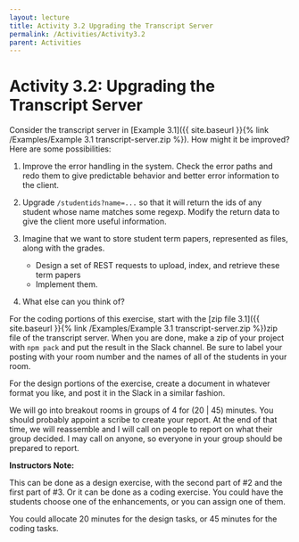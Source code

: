 ```yaml
---
layout: lecture
title: Activity 3.2 Upgrading the Transcript Server
permalink: /Activities/Activity3.2
parent: Activities
---
```


# Activity 3.2: Upgrading the Transcript Server

Consider the transcript server in [Example 3.1]({{ site.baseurl }}{% link /Examples/Example 3.1 transcript-server.zip %}). How might it be improved?  Here are some possibilities:

1. Improve the error handling in the system.  Check the error paths and redo them to give predictable behavior and better error information to the client.

2. Upgrade `/studentids?name=...` so that it will return the ids of any student whose name matches some regexp.  Modify the return data to give the client more useful information.

3. Imagine that we want to store student term papers, represented as files, along with the grades.  
    * Design a set of REST requests to upload, index, and retrieve these term papers
    * Implement them.

4. What else can you think of?

For the coding portions of this exercise, start with the [zip file 3.1]({{ site.baseurl }}{% link /Examples/Example 3.1 transcript-server.zip %})zip file of the transcript server.  When you are done, make a zip of your project with `npm pack` and put the result in the Slack channel.  Be sure to label your posting with your room number and the names of all of the students in your room.

For the design portions of the exercise, create a document in whatever format you like, and post it in the Slack in a similar fashion.

We will go into breakout rooms in groups of 4 for (20 | 45) minutes. You should probably appoint a scribe to create your report. At the end of that time, we will reassemble and I will call on people to report on what their group decided.  I may call on anyone, so everyone in your group should be prepared to report.


**Instructors Note:** 

This can be done as a design exercise, with the second part of #2 and the first part of #3.  Or it can be done as a coding exercise.  You could have the students choose one of the enhancements, or you can assign one of them.

You could allocate 20 minutes for the design tasks, or 45 minutes for the coding tasks.




